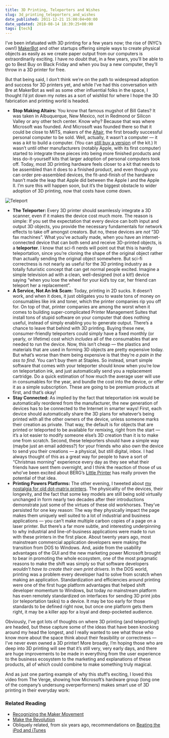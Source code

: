 ```yaml
---
title: 3D Printing, Teleporters and Wishes
slug: 3d_printing_teleporters_and_wishes
date_published: 2011-12-21 15:00:04+00:00
date_updated: 2018-08-14 18:39:25+00:00
tags: [tech]
---
```

I’ve been infatuated with 3D printing for a few years now; the rise of (NYC’s own!) [MakerBot](http://www.makerbot.com/) and other startups offering simple ways to create physical objects as easily as we create paper output from our computers is extraordinarily exciting. I have no doubt that, in a few years, you’ll be able to go to Best Buy on Black Friday and when you buy a new computer, they’ll throw in a 3D printer for free.

But that being said, I don’t think we’re on the path to widespread adoption and success for 3D printers yet, and while I’ve had this conversation with Bre at MakerBot as well as some other influential folks in the space, I thought I’d jot down my notes as a sort of wishlist for where I hope the 3D fabrication and printing world is headed.

- **Stop Making Altairs:** You know that famous mugshot of Bill Gates? It was taken in Albuquerque, New Mexico, not in Redmond or Silicon Valley or any other tech center. Know why? Because that was where Microsoft was founded. And Microsoft was founded there so that it could be close to MITS, makers of the [Altair](http://pc-history.org/altair.htm), the first broadly successful personal computer to be sold. Well, actually, it wasn’t a computer — it was a *kit* to build a computer. (You can [still buy a version](http://www.altairkit.com/creation_of_a_kit_story.html) of the kit.) It wasn’t until other manufacturers (notably Apple, with its first computer) started to integrate these pieces into being more finished products and less do-it-yourself kits that larger adoption of personal computers took off. Today, most 3D printing hardware feels closer to a kit that needs to be assembled than it does to a finished product, and even though you can order pre-assembled devices, the fit-and-finish of the hardware hasn’t made the leap that Apple did between the Apple I and the Apple II. I’m sure this will happen soon, but it’s the biggest obstacle to wider adoption of 3D printing, now that costs have come down.

![Teleport](https://cdn.glitch.global/c4e475b2-a54e-47e0-973c-ed0bd1b46262/teleport.jpg?v=1670805065726)

- **The Teleporter:** Every 3D printer should seamlessly integrate a 3D scanner, even if it makes the device cost much more. The reason is simple: If you set the expectation that every device can both input and output 3D objects, you provide the necessary fundamentals for network effects to take off amongst creators. But no, these devices are *not* “3D fax machines”. What you’ve actually made, when you have an internet-connected device that can both send and receive 3D-printed objects, is a **teleporter**. I know that sci-fi nerds will point out that this is hardly teleportation, since you’re cloning the shape of the original object rather than actually sending the original object somewhere. But sci-fi correctness is not nearly as useful for the 3D printing industry as a totally futuristic concept that can get normal people excited. Imagine a simple television ad with a clean, well-designed (not a kit!) device saying “when you lose the wheel for your kid’s toy car, her friend can teleport her a replacement”.
- **A Service, Not An Ink Scam:** Today, printing in 2D sucks. It doesn’t work, and when it does, it just obligates you to waste tons of money on consumables like ink and toner, which the printer companies rip you off for. On top of that, printer companies are among the worst when it comes to building super-complicated Printer Management Suites that install tons of stupid software on your computer that does nothing useful, instead of simply enabling you to generate output. There’s a chance to leave that behind with 3D printing. Buying these new, consumer-friendly teleporters could simply have a fixed monthly (or yearly, or lifetime) cost which *includes* all of the consumables that are needed to run the device. Now, this isn’t cheap — the plastics and materials that are used in forming 3D objects are pretty expensive today. But what’s worse than them being expensive is that they’re *a pain in the ass to find*. You can’t buy them at Staples. So instead, smart simple software that comes with your teleporter should know when you’re low on teleportation ink, and just automatically send you a replacement cartridge. Do a quick estimation of how much the average user will use in consumables for the year, and bundle the cost into the device, or offer it as a simple subscription. These are going to be premium products at first, and that’s okay!
- **Stay Connected:** As implied by the fact that teleportation ink would be automatically reordered from the manufacturer, the new generation of devices has to be connected to the Internet in smarter ways! First, each device should automatically share the 3D plans for whatever’s being printed with all the other owners of the device, unless someone marks their creation as private. That way, the default is for objects that are printed or teleported to be available for remixing, right from the start — it’s a lot easier to modify someone else’s 3D creation than it is to make one from scratch. Second, these teleporters should have a simple way (maybe just an email address?) for your friends who also own the device to send you their creations — a physical, but still digital, inbox. I had always thought of this as a great way for people to have a sort of “Christmas morning” experience every day as they see what their friends have sent them overnight, and I think the reaction of those of us who’ve been excited about BERG’s [Little Printer](http://bergcloud.com/littleprinter/) has really proven the potential of that idea.
- **Printing Powers Platforms:** The other evening, I tweeted about [my nostalgia for old dot-matrix printers](https://twitter.com/@anildash/status/148992235277529088). The physicality of the devices, their longevity, and the fact that some key models are still being sold virtually unchanged in form nearly two decades after their introductions demonstrate just some of the virtues of these old workhorses. They’ve persisted for one key reason: The way they physically impact the page makes them uniquely well suited to a lot of industrial and business applications — you can’t make multiple carbon copies of a page on a laser printer. But there’s a far more subtle, and interesting underpinning to why industrial and line-of-business applications were made to run with these printers in the first place. About twenty years ago, most mainstream commercial application developers were making the transition from DOS to Windows. And, aside from the usability advantages of the GUI and the new marketing power Microsoft brought to bear in promoting the whole ecosystem, one of the most pragmatic reasons to make the shift was simply so that software developers *wouldn’t have to create their own print drivers*. In the DOS world, printing was a problem every developer had to solve from scratch when making an application. Standardization and efficiencies around printing were one of the first huge platform advantages that helped shift developer momentum to Windows, but today *no* mainstream platform has even remotely standardized on interfaces for sending 3D print jobs (or teleportation tasks) to a device. It may be too early for those standards to be defined right now, but once one platform gets them right, it may be a killer app for a loyal and deep-pocketed audience.

Obviously, I’ve got lots of thoughts on where 3D printing (and teleporting!) are headed, but these capture some of the ideas that have been knocking around my head the longest, and I really wanted to see what those who know more about the space think about their feasibility or correctness — I’ve never even owned a 3D printer! More broadly, I’m hoping those who are deep into 3D printing will see that it’s still very, very early days, and there are huge improvements to be made in everything from the user experience to the business ecosystem to the marketing and explanations of these products, all of which could combine to make something truly magical.

And as just one parting example of why this stuff’s exciting, I loved this video from The Verge, showing how Microsoft’s hardware group (long one of the company’s undersung overperformers) makes smart use of 3D printing in their everyday work:

### Related Reading

- [Recognizing the Maker Movement](/2011/09/recognizing_the_maker_movement)
- [Make the Revolution](/2010/09/when_the_revolution_comes_they_wont_recognize_it)
- Obliquely related, from six years ago, recommendations on [Beating the iPod and iTunes](/2006/01/the_top_10_dos)
